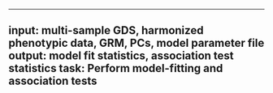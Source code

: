 -----
input: multi-sample GDS, harmonized phenotypic data, GRM, PCs, model parameter file
output: model fit statistics, association test statistics
task: Perform model-fitting and association tests
-----
